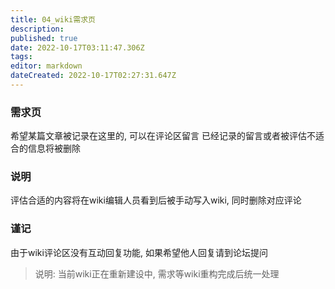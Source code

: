 ```yaml
---
title: 04_wiki需求页
description: 
published: true
date: 2022-10-17T03:11:47.306Z
tags: 
editor: markdown
dateCreated: 2022-10-17T02:27:31.647Z
---
```


### 需求页
希望某篇文章被记录在这里的, 可以在评论区留言
已经记录的留言或者被评估不适合的信息将被删除

### 说明
评估合适的内容将在wiki编辑人员看到后被手动写入wiki, 同时删除对应评论

### 谨记
由于wiki评论区没有互动回复功能, 如果希望他人回复请到论坛提问

> 说明: 当前wiki正在重新建设中, 需求等wiki重构完成后统一处理